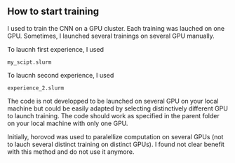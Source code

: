 ## How to start training

I used to train the CNN on a GPU cluster. Each training was lauched on one GPU. Sometimes, I launched several trainings on several GPU manually.

To laucnh first experience, I used

```
my_scipt.slurm
```

To laucnh second experience, I used

```
experience_2.slurm
```

The code is not developped to be launched on several GPU on your local machine but could be easily adapted by selecting distinctively different GPU to launch training. The code should work as specified in the parent folder on your local machine with only one GPU.

Initially, horovod was used to paralellize computation on several GPUs (not to lauch several distinct training on distinct GPUs). I found not clear benefit with this method and do not use it anymore.